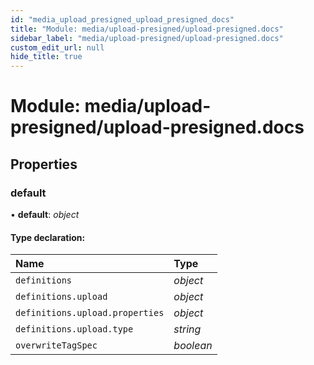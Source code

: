 ```yaml
---
id: "media_upload_presigned_upload_presigned_docs"
title: "Module: media/upload-presigned/upload-presigned.docs"
sidebar_label: "media/upload-presigned/upload-presigned.docs"
custom_edit_url: null
hide_title: true
---
```


# Module: media/upload-presigned/upload-presigned.docs

## Properties

### default

• **default**: *object*

#### Type declaration:

| Name | Type |
| :------ | :------ |
| `definitions` | *object* |
| `definitions.upload` | *object* |
| `definitions.upload.properties` | *object* |
| `definitions.upload.type` | *string* |
| `overwriteTagSpec` | *boolean* |
